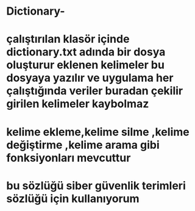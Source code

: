 # Dictionary-
# çalıştırılan klasör içinde dictionary.txt adında bir dosya oluşturur eklenen kelimeler bu dosyaya yazılır ve uygulama her çalıştığında  veriler buradan çekilir girilen kelimeler kaybolmaz 
# kelime ekleme,kelime silme ,kelime değiştirme ,kelime arama gibi fonksiyonları mevcuttur 
# bu sözlüğü siber güvenlik terimleri sözlüğü için kullanıyorum
